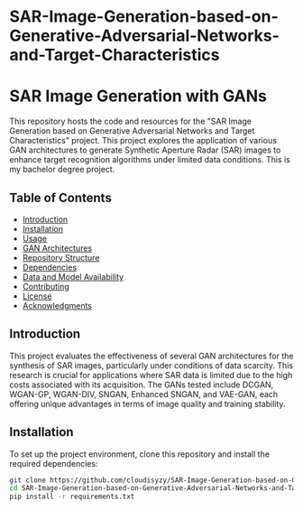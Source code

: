 # SAR-Image-Generation-based-on-Generative-Adversarial-Networks-and-Target-Characteristics

# SAR Image Generation with GANs

This repository hosts the code and resources for the "SAR Image Generation based on Generative Adversarial Networks and Target Characteristics" project. This project explores the application of various GAN architectures to generate Synthetic Aperture Radar (SAR) images to enhance target recognition algorithms under limited data conditions. This is my bachelor degree project.

## Table of Contents

- [Introduction](#introduction)
- [Installation](#installation)
- [Usage](#usage)
- [GAN Architectures](#gan-architectures)
- [Repository Structure](#repository-structure)
- [Dependencies](#dependencies)
- [Data and Model Availability](#data-and-model-availability)
- [Contributing](#contributing)
- [License](#license)
- [Acknowledgments](#acknowledgments)

## Introduction

This project evaluates the effectiveness of several GAN architectures for the synthesis of SAR images, particularly under conditions of data scarcity. This research is crucial for applications where SAR data is limited due to the high costs associated with its acquisition. The GANs tested include DCGAN, WGAN-GP, WGAN-DIV, SNGAN, Enhanced SNGAN, and VAE-GAN, each offering unique advantages in terms of image quality and training stability.

## Installation

To set up the project environment, clone this repository and install the required dependencies:

```bash
git clone https://github.com/cloudisyzy/SAR-Image-Generation-based-on-Generative-Adversarial-Networks-and-Target-Characteristics
cd SAR-Image-Generation-based-on-Generative-Adversarial-Networks-and-Target-Characteristics
pip install -r requirements.txt
```
